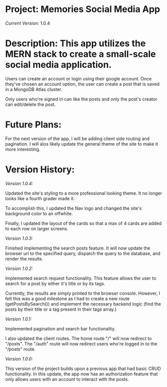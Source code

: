 # Project: Memories Social Media App

_Current Version:_ 1.0.4

# Description: This app utilizes the MERN stack to create a small-scale social media application.

Users can create an account or login using their google account. Once they've
chosen an account option, the user can create a post that is saved in a MongoDB
Atlas cluster.

Only users who're signed in can like the posts and only the post's creator can
edit/delete the post.

# Future Plans:

For the next version of the app, I will be adding client side routing and
pagination. I will alos likely update the general theme of the site to make it
more interesting.

# Version History:

_Version 1.0.4:_

Updated the site's styling to a more professional looking theme. It no longer
looks like a fourth grader made it.

To accomplish this, I updated the Nav logo and changed the site's background
color to an offwhite.

Finally, I updated the layout of the cards so that a max of 4 cards are added to
each row on larger screens.

_Version 1.0.3:_

Finished implementing the search posts feature. It will now update the browser
url to the specified query, dispatch the query to the database, and render the
results.

_Version 1.0.2:_

Implemented search request functionality. This feature allows the user to search
for a post by either it's title or by its tags.

Currently, the results are simply printed to the browser console. However, I
felt this was a good milestone as I had to create a new route
(getPostsBySearch()) and implement the necessary backend logic (find the posts
by their title or a tag present in their tags array.)

_Version 1.0.1:_

Implemented pagination and search bar functionality.

I also updated the client routes. The home route "/" will now redirect to
"/posts". The "/auth" route will now redirect users who're logged in to the
"/posts" route.

_Version 1.0.0:_

This version of the project builds upon a previous app that had basic CRUD
functionality. In this update, the app now has an authorization feature that
only allows users with an account to interact with the posts.
